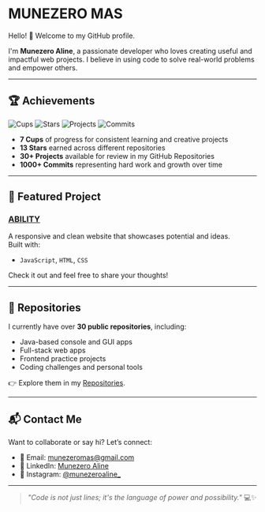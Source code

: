 # MUNEZERO MAS

Hello! 👋 Welcome to my GitHub profile.

I'm **Munezero Aline**, a passionate developer who loves creating useful and impactful web projects. I believe in using code to solve real-world problems and empower others.

---

## 🏆 Achievements

![Cups](https://img.shields.io/badge/Cups-7-blue?style=flat-square)
![Stars](https://img.shields.io/badge/Stars-13-yellow?style=flat-square)
![Projects](https://img.shields.io/badge/Projects-30%2B-success?style=flat-square)
![Commits](https://img.shields.io/badge/Commits-1k%2B-orange?style=flat-square)

- **7 Cups** of progress for consistent learning and creative projects  
- **13 Stars** earned across different repositories  
- **30+ Projects** available for review in my GitHub Repositories  
- **1000+ Commits** representing hard work and growth over time

---

## 🌟 Featured Project

### [ABILITY](https://ability250.netlify.app)
A responsive and clean website that showcases potential and ideas.  
Built with:  
- `JavaScript`, `HTML`, `CSS`

Check it out and feel free to share your thoughts!

---

## 📂 Repositories

I currently have over **30 public repositories**, including:
- Java-based console and GUI apps
- Full-stack web apps
- Frontend practice projects
- Coding challenges and personal tools

👉 Explore them in my [Repositories](https://github.com/munezeroaline?tab=repositories).

---

## 📬 Contact Me

Want to collaborate or say hi? Let’s connect:

- 📧 Email: [munezeromas@gmail.com](mailto:munezeromas@gmail.com)  
- 💼 LinkedIn: [Munezero Aline](https://www.linkedin.com/in/munezero-aline-389058314/)  
- 📸 Instagram: [@munezeroaline_](https://www.instagram.com/munezeroaline_/)

---

> _"Code is not just lines; it's the language of power and possibility."_ 💻✨

